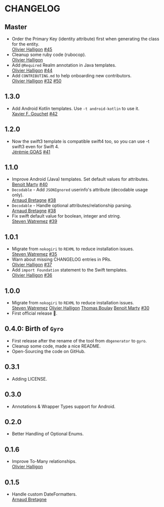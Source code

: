 # CHANGELOG

## Master

* Order the Primary Key (identity attribute) first when generating the class for the entity.  
  [Olivier Halligon](https://github.com/AliSoftware)
  [#45](https://github.com/NijiDigital/gyro/issue/45)
* Cleanup some ruby code (rubocop).  
  [Olivier Halligon](https://github.com/AliSoftware)
* Add `@Required` Realm annotation in Java templates.  
  [Olivier Halligon](https://github.com/AliSoftware)
  [#44](https://github.com/NijiDigital/gyro/issue/44)
* Add `CONTRIBUTING.md` to help onboarding new contributors.  
  [Olivier Halligon](https://github.com/AliSoftware)
  [#32](https://github.com/NijiDigital/gyro/issues/32)
  [#50](https://github.com/NijiDigital/gyro/pull/50)

## 1.3.0

* Add Android Kotlin templates. Use `-t android-kotlin` to use it.  
  [Xavier F. Gouchet](https://github.com/xgouchet)
  [#42](https://github.com/NijiDigital/gyro/pull/42)

## 1.2.0

* Now the swift3 template is compatible swift4 too, so you can use -t swift3 even for Swift 4.  
  [Jérémie GOAS](https://github.com/jgoas)
  [#41](https://github.com/NijiDigital/gyro/pull/41)

## 1.1.0

* Improve Android (Java) templates. Set default values for attributes.  
  [Benoit Marty](https://github.com/bmarty)
  [#40](https://github.com/NijiDigital/gyro/pull/40)
* `Decodable` - Add `JSONIgnored` userinfo's attribute (decodable usage only).  
  [Arnaud Bretagne](https://github.com/abretagne)
  [#38](https://github.com/NijiDigital/gyro/pull/38)
* `Decodable` - Handle optional attributes/relationship parsing.  
  [Arnaud Bretagne](https://github.com/abretagne)
  [#38](https://github.com/NijiDigital/gyro/pull/38)
* Fix swift default value for boolean, integer and string.  
  [Steven Watremez](https://github.com/StevenWatremez)
  [#39](https://github.com/NijiDigital/gyro/pull/39)

## 1.0.1

* Migrate from `nokogiri` to `REXML` to reduce installation issues.  
  [Steven Watremez](https://github.com/StevenWatremez)
  [#35](https://github.com/NijiDigital/gyro/pull/35)
* Warn about missing CHANGELOG entries in PRs.  
  [Olivier Halligon](https://github.com/AliSoftware)
  [#37](https://github.com/NijiDigital/gyro/pull/37)
* Add `import Foundation` statement to the Swift templates.  
  [Olivier Halligon](https://github.com/AliSoftware)
  [#36](https://github.com/NijiDigital/gyro/pull/36)

## 1.0.0

* Migrate from `nokogiri` to `REXML` to reduce installation issues.  
  [Steven Watremez](https://github.com/StevenWatremez)
  [Olivier Halligon](https://github.com/AliGator)
  [Thomas Boulay](https://github.com/TomTom-Fr)
  [Benoit Marty](https://github.com/bmarty)
  [#30](https://github.com/NijiDigital/gyro/pull/30)
* First official release 🎉.  

## 0.4.0: Birth of `Gyro`

* First release after the rename of the tool from `dbgenerator` to `gyro`.  
* Cleanup some code, made a nice README.  
* Open-Sourcing the code on GitHub.  

## 0.3.1

* Adding LICENSE.  


## 0.3.0

* Annotations & Wrapper Types support for Android.  


## 0.2.0

* Better Handling of Optional Enums.  


## 0.1.6

* Improve To-Many relationships.  
  [Olivier Halligon](https://github.com/AliGator)

## 0.1.5

* Handle custom DateFormatters.  
  [Arnaud Bretagne](https://github.com/abretagne)
